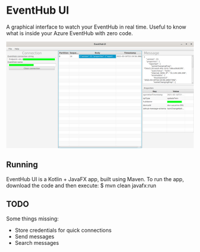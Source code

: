 # EventHub UI
A graphical interface to watch your EventHub in real time. Useful to know what is inside your Azure EventHub with zero code.

![EventHub UI Screenshot](EventHubUI.png)

## Running

EventHub UI is a Kotlin + JavaFX app, built using Maven. To run the app, download the code and then execute:
    $ mvn clean javafx:run

## TODO

Some things missing:

* Store credentials for quick connections
* Send messages
* Search messages